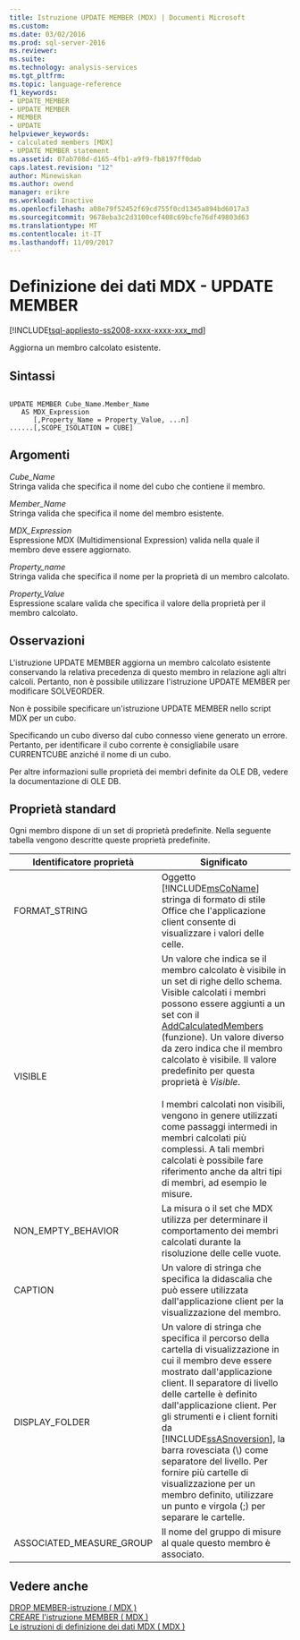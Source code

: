 ```yaml
---
title: Istruzione UPDATE MEMBER (MDX) | Documenti Microsoft
ms.custom: 
ms.date: 03/02/2016
ms.prod: sql-server-2016
ms.reviewer: 
ms.suite: 
ms.technology: analysis-services
ms.tgt_pltfrm: 
ms.topic: language-reference
f1_keywords:
- UPDATE_MEMBER
- UPDATE MEMBER
- MEMBER
- UPDATE
helpviewer_keywords:
- calculated members [MDX]
- UPDATE MEMBER statement
ms.assetid: 07ab708d-d165-4fb1-a9f9-fb8197ff0dab
caps.latest.revision: "12"
author: Minewiskan
ms.author: owend
manager: erikre
ms.workload: Inactive
ms.openlocfilehash: a08e79f52452f69cd755f0cd1345a894bd6017a3
ms.sourcegitcommit: 9678eba3c2d3100cef408c69bcfe76df49803d63
ms.translationtype: MT
ms.contentlocale: it-IT
ms.lasthandoff: 11/09/2017
---
```

# <a name="mdx-data-definition---update-member"></a>Definizione dei dati MDX - UPDATE MEMBER
[!INCLUDE[tsql-appliesto-ss2008-xxxx-xxxx-xxx_md](../includes/tsql-appliesto-ss2008-xxxx-xxxx-xxx-md.md)]

  Aggiorna un membro calcolato esistente.  
  
## <a name="syntax"></a>Sintassi  
  
```  
  
UPDATE MEMBER Cube_Name.Member_Name   
   AS MDX_Expression  
      [,Property_Name = Property_Value, ...n]  
......[,SCOPE_ISOLATION = CUBE]  
```  
  
## <a name="arguments"></a>Argomenti  
 *Cube_Name*  
 Stringa valida che specifica il nome del cubo che contiene il membro.  
  
 *Member_Name*  
 Stringa valida che specifica il nome del membro esistente.  
  
 *MDX_Expression*  
 Espressione MDX (Multidimensional Expression) valida nella quale il membro deve essere aggiornato.  
  
 *Property_name*  
 Stringa valida che specifica il nome per la proprietà di un membro calcolato.  
  
 *Property_Value*  
 Espressione scalare valida che specifica il valore della proprietà per il membro calcolato.  
  
## <a name="remarks"></a>Osservazioni  
 L'istruzione UPDATE MEMBER aggiorna un membro calcolato esistente conservando la relativa precedenza di questo membro in relazione agli altri calcoli. Pertanto, non è possibile utilizzare l'istruzione UPDATE MEMBER per modificare SOLVEORDER.  
  
 Non è possibile specificare un'istruzione UPDATE MEMBER nello script MDX per un cubo.  
  
 Specificando un cubo diverso dal cubo connesso viene generato un errore. Pertanto, per identificare il cubo corrente è consigliabile usare CURRENTCUBE anziché il nome di un cubo.  
  
 Per altre informazioni sulle proprietà dei membri definite da OLE DB, vedere la documentazione di OLE DB.  
  
## <a name="standard-properties"></a>Proprietà standard  
 Ogni membro dispone di un set di proprietà predefinite. Nella seguente tabella vengono descritte queste proprietà predefinite.  
  
|Identificatore proprietà|Significato|  
|-------------------------|-------------|  
|FORMAT_STRING|Oggetto [!INCLUDE[msCoName](../includes/msconame-md.md)] stringa di formato di stile Office che l'applicazione client consente di visualizzare i valori delle celle.|  
|VISIBLE|Un valore che indica se il membro calcolato è visibile in un set di righe dello schema. Visible calcolati i membri possono essere aggiunti a un set con il [AddCalculatedMembers](../mdx/addcalculatedmembers-mdx.md) (funzione). Un valore diverso da zero indica che il membro calcolato è visibile. Il valore predefinito per questa proprietà è *Visible*.<br /><br /> I membri calcolati non visibili, vengono in genere utilizzati come passaggi intermedi in membri calcolati più complessi. A tali membri calcolati è possibile fare riferimento anche da altri tipi di membri, ad esempio le misure.|  
|NON_EMPTY_BEHAVIOR|La misura o il set che MDX utilizza per determinare il comportamento dei membri calcolati durante la risoluzione delle celle vuote.|  
|CAPTION|Un valore di stringa che specifica la didascalia che può essere utilizzata dall'applicazione client per la visualizzazione del membro.|  
|DISPLAY_FOLDER|Un valore di stringa che specifica il percorso della cartella di visualizzazione in cui il membro deve essere mostrato dall'applicazione client. Il separatore di livello delle cartelle è definito dall'applicazione client. Per gli strumenti e i client forniti da [!INCLUDE[ssASnoversion](../includes/ssasnoversion-md.md)], la barra rovesciata (\\) come separatore del livello. Per fornire più cartelle di visualizzazione per un membro definito, utilizzare un punto e virgola (;) per separare le cartelle.|  
|ASSOCIATED_MEASURE_GROUP|Il nome del gruppo di misure al quale questo membro è associato.|  
  
## <a name="see-also"></a>Vedere anche  
 [DROP MEMBER-istruzione &#40; MDX &#41;](../mdx/mdx-data-definition-drop-member.md)   
 [CREARE l'istruzione MEMBER &#40; MDX &#41;](../mdx/mdx-data-definition-create-member.md)   
 [Le istruzioni di definizione dei dati MDX &#40; MDX &#41;](../mdx/mdx-data-definition-statements-mdx.md)  
  
  
